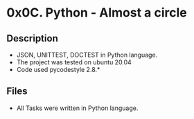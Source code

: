 # 0x0C. Python - Almost a circle

## Description
- JSON, UNITTEST, DOCTEST in Python language.
- The project was tested on ubuntu 20.04
- Code used pycodestyle 2.8.*

## Files
- All Tasks were written in Python language.


